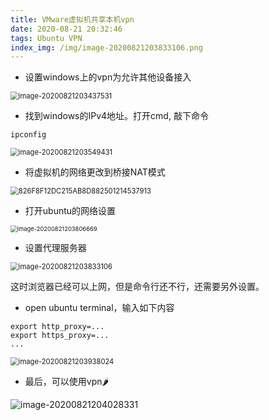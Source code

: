 ```yaml
---
title: VMware虚拟机共享本机vpn
date: 2020-08-21 20:32:46
tags: Ubuntu VPN
index_img: /img/image-20200821203833106.png
---
```


* 设置windows上的vpn为允许其他设备接入

<img src="image-20200821203437531.png" alt="image-20200821203437531" style="zoom: 80%;" />

* 找到windows的IPv4地址。打开cmd, 敲下命令

```shell
ipconfig
```

<img src="image-20200821203549431.png" alt="image-20200821203549431" style="zoom:80%;" />

* 将虚拟机的网络更改到桥接NAT模式

<img src="826F8F12DC215AB8D882501214537913.png" alt="826F8F12DC215AB8D882501214537913" style="zoom:80%;" />

* 打开ubuntu的网络设置

<img src="image-20200821203806669.png" alt="image-20200821203806669" style="zoom:67%;" />

* 设置代理服务器

<img src="image-20200821203833106.png" alt="image-20200821203833106" style="zoom:80%;" />

这时浏览器已经可以上网，但是命令行还不行，还需要另外设置。

* open ubuntu terminal，输入如下内容

```shell
export http_proxy=...
export https_proxy=...
...
```

<img src="image-20200821203938024.png" alt="image-20200821203938024" style="zoom:80%;" />

* 最后，可以使用vpn🌶️

![image-20200821204028331](image-20200821204028331.png)